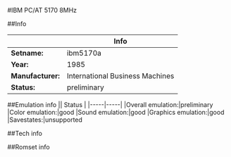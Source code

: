 #IBM PC/AT 5170 8MHz

##Info

||Info|
|-----|-----|
|**Setname:**|ibm5170a
|**Year:**|1985
|**Manufacturer:**|International Business Machines
|**Status:**|preliminary

##Emulation info
|| Status |
|-----|-----|
|Overall emulation:|preliminary
|Color emulation:|good
|Sound emulation:|good
|Graphics emulation:|good
|Savestates:|unsupported

##Tech info

##Romset info

<!--- START OF EDITED COMMENT DO NOT TOUCH TEXT ABOVE-->

